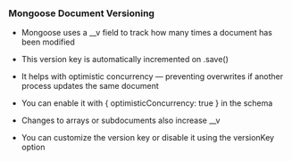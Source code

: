 ### Mongoose Document Versioning

- Mongoose uses a __v field to track how many times a document has been modified

- This version key is automatically incremented on .save()

- It helps with optimistic concurrency — preventing overwrites if another process updates the same document

- You can enable it with { optimisticConcurrency: true } in the schema

- Changes to arrays or subdocuments also increase __v

- You can customize the version key or disable it using the versionKey option